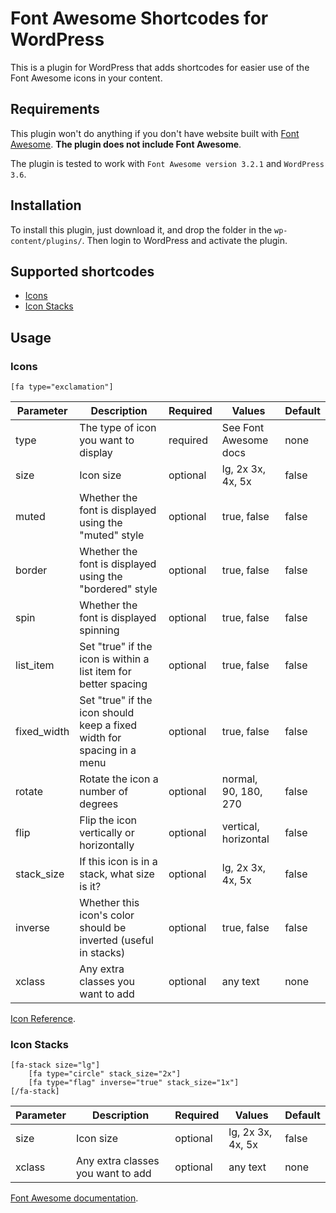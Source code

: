 Font Awesome Shortcodes for WordPress
===

This is a plugin for WordPress that adds shortcodes for easier use of the Font Awesome icons in your content.

## Requirements
This plugin won't do anything if you don't have website built with [Font Awesome](http://fortawesome.github.io/Font-Awesome/). **The plugin does not include Font Awesome**.

The plugin is tested to work with ```Font Awesome version 3.2.1``` and ```WordPress 3.6```.

## Installation
To install this plugin, just download it, and drop the folder in the ```wp-content/plugins/```. Then login to WordPress and activate the plugin.

## Supported shortcodes

* [Icons](#icons)
* [Icon Stacks](#icon-stacks)

## Usage

### Icons
	[fa type="exclamation"]

Parameter | Description | Required | Values | Default
--- | --- | --- | --- | ---
type | The type of icon you want to display | required | See Font Awesome docs | none
size | Icon size | optional | lg, 2x 3x, 4x, 5x | false
muted | Whether the font is displayed using the "muted" style | optional | true, false | false
border | Whether the font is displayed using the "bordered" style | optional | true, false | false
spin | Whether the font is displayed spinning | optional | true, false | false
list_item | Set "true" if the icon is within a list item for better spacing | optional | true, false | false
fixed_width | Set "true" if the icon should keep a fixed width for spacing in a menu | optional | true, false | false
rotate | Rotate the icon a number of degrees | optional | normal, 90, 180, 270 | false
flip | Flip the icon vertically or horizontally | optional | vertical, horizontal | false
stack_size | If this icon is in a stack, what size is it? | optional | lg, 2x 3x, 4x, 5x | false
inverse | Whether this icon's color should be inverted (useful in stacks) | optional | true, false | false
xclass | Any extra classes you want to add | optional | any text | none

[Icon Reference](http://fortawesome.github.io/Font-Awesome/cheatsheet/).


### Icon Stacks
	[fa-stack size="lg"] 
        [fa type="circle" stack_size="2x"]
        [fa type="flag" inverse="true" stack_size="1x"]
    [/fa-stack]

Parameter | Description | Required | Values | Default
--- | --- | --- | --- | ---
size | Icon size | optional | lg, 2x 3x, 4x, 5x | false
xclass | Any extra classes you want to add | optional | any text | none

[Font Awesome documentation](http://fortawesome.github.io/Font-Awesome/examples/).


